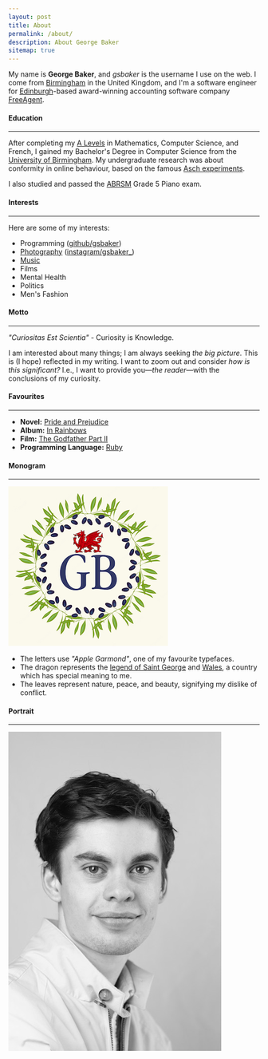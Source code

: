 ```yaml
---
layout: post
title: About
permalink: /about/
description: About George Baker
sitemap: true
---
```


My name is **George Baker**, and _gsbaker_ is the username I use on the web. I come from
[Birmingham](https://en.wikipedia.org/wiki/Birmingham) in the United Kingdom, and I'm a
software engineer for [Edinburgh](https://en.wikipedia.org/wiki/Edinburgh)-based
award-winning accounting software company [FreeAgent](https://www.freeagent.com).

#### Education
---

After completing my [A Levels](https://en.wikipedia.org/wiki/A-Level) in Mathematics, Computer Science, and French, I gained my Bachelor's Degree in Computer Science from the [University of Birmingham](https://en.wikipedia.org/wiki/University_of_Birmingham). My undergraduate research was about conformity in online behaviour, based on the famous [Asch
experiments](https://en.wikipedia.org/wiki/Asch_conformity_experiments).

I also studied and passed the [ABRSM](https://en.wikipedia.org/wiki/ABRSM) Grade 5 Piano
exam.

#### Interests
---

Here are some of my interests:

- Programming ([github/gsbaker](https://www.github.com/gsbaker))
- [Photography](/photography) ([instagram/gsbaker_](https://www.instagram.com/gsbaker_))
- [Music](https://music.apple.com/profile/gsbaker)
- Films
- Mental Health
- Politics
- Men's Fashion

#### Motto
---

_"Curiositas Est Scientia"_ - Curiosity is Knowledge.

I am interested about many things; I am always seeking *the big picture*. This is (I
hope) reflected in my writing. I want to zoom out and consider *how is this
significant?* I.e., I want to provide you—*the reader*—with the conclusions of my curiosity.

#### Favourites
---

- **Novel:** [Pride and Prejudice](https://en.wikipedia.org/wiki/Pride_and_Prejudice)
- **Album:** [In Rainbows](https://en.wikipedia.org/wiki/In_Rainbows)
- **Film:** [The Godfather Part II](https://en.wikipedia.org/wiki/The_Godfather_Part_II)
- **Programming Language:** [Ruby](https://en.wikipedia.org/wiki/Ruby_(programming_language))

#### Monogram
---

<img src="/img/monogram_beige_bg.jpeg" alt="George Baker's Monogram" class="w-25">

- The letters use _"Apple Garmond"_, one of my favourite typefaces.
- The dragon represents the [legend of Saint George](https://en.wikipedia.org/wiki/Saint_George_and_the_Dragon) and [Wales](https://en.wikipedia.org/wiki/Wales), a country which has special meaning to me.
- The leaves represent nature, peace, and beauty, signifying my dislike of conflict.

#### Portrait
---

<img src="/img/george_baker.jpeg" alt="George Baker" class="w-25">